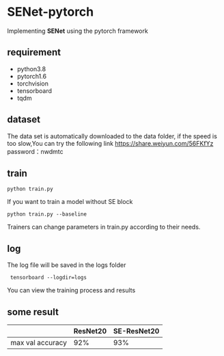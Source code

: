 # SENet-pytorch
Implementing **SENet** using the pytorch framework

## requirement
* python3.8
* pytorch1.6
* torchvision
* tensorboard
* tqdm

## dataset
The data set is automatically downloaded to the data folder, if the speed is too slow,You can try the following link
https://share.weiyun.com/56FKfYz
password：nwdmtc

## train
```
python train.py
```
If you want to train a model without SE block
```
python train.py --baseline
```
Trainers can change parameters in train.py according to their needs.

## log
The log file will be saved in the logs folder
```
 tensorboard --logdir=logs
```
You can view the training process and results

## some result

|                  | ResNet20       | SE-ResNet20    |
|:-------------    | :------------- | :------------- |
|max  val accuracy |  92%           | 93%            |
